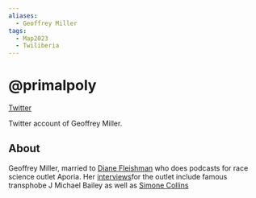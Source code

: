 ```yaml
---
aliases:
  - Geoffrey Miller
tags:
  - Map2023
  - Twiliberia
---
```


# @primalpoly

[Twitter](https://twitter.com/primalpoly)

Twitter account of Geoffrey Miller.

## About

Geoffrey Miller, married to [Diane Fleishman](../../People/Diane%20Fleishman.md) 
who does podcasts for race science outlet Aporia. Her [interviews](https://twitter.com/sentientist/status/1667977604874526720)for the outlet include famous transphobe J Michael Bailey as well as [Simone Collins](../../People/The%20Collins.md)

